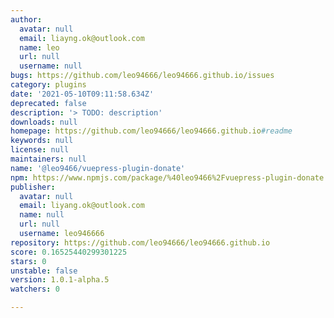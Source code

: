 ```yaml
---
author:
  avatar: null
  email: liayng.ok@outlook.com
  name: leo
  url: null
  username: null
bugs: https://github.com/leo94666/leo94666.github.io/issues
category: plugins
date: '2021-05-10T09:11:58.634Z'
deprecated: false
description: '> TODO: description'
downloads: null
homepage: https://github.com/leo94666/leo94666.github.io#readme
keywords: null
license: null
maintainers: null
name: '@leo9466/vuepress-plugin-donate'
npm: https://www.npmjs.com/package/%40leo9466%2Fvuepress-plugin-donate
publisher:
  avatar: null
  email: liyang.ok@outlook.com
  name: null
  url: null
  username: leo946666
repository: https://github.com/leo94666/leo94666.github.io
score: 0.16525440299301225
stars: 0
unstable: false
version: 1.0.1-alpha.5
watchers: 0

---
```


